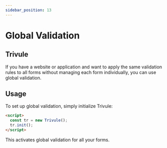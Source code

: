 ```yaml
---
sidebar_position: 13
---
```

# Global Validation

## Trivule

If you have a website or application and want to apply the same validation rules to all forms without managing each form individually, you can use global validation.

## Usage

To set up global validation, simply initialize Trivule:

```html
<script>
  const tr = new Trivule();
  tr.init();
</script>
```

This activates global validation for all your forms.